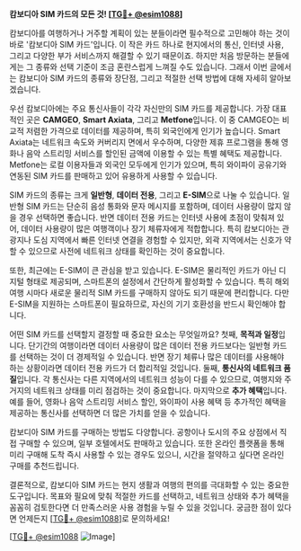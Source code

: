 **캄보디아 SIM 카드의 모든 것! [[TG💪+ @esim1088](https://t.me/s/esim1088)]**

캄보디아를 여행하거나 거주할 계획이 있는 분들이라면 필수적으로 고민해야 하는 것이 바로 '캄보디아 SIM 카드'입니다. 이 작은 카드 하나로 현지에서의 통신, 인터넷 사용, 그리고 다양한 부가 서비스까지 해결할 수 있기 때문이죠. 하지만 처음 방문하는 분들에게는 그 종류와 선택 기준이 조금 혼란스럽게 느껴질 수도 있습니다. 그래서 이번 글에서는 캄보디아 SIM 카드의 종류와 장단점, 그리고 적절한 선택 방법에 대해 자세히 알아보겠습니다.

우선 캄보디아에는 주요 통신사들이 각각 자신만의 SIM 카드를 제공합니다. 가장 대표적인 곳은 **CAMGEO**, **Smart Axiata**, 그리고 **Metfone**입니다. 이 중 CAMGEO는 비교적 저렴한 가격으로 데이터를 제공하며, 특히 외국인에게 인기가 높습니다. Smart Axiata는 네트워크 속도와 커버리지 면에서 우수하며, 다양한 제휴 프로그램을 통해 영화나 음악 스트리밍 서비스를 할인된 금액에 이용할 수 있는 특별 혜택도 제공합니다. Metfone는 로컬 이용자들과 외국인 모두에게 인기가 있으며, 특히 와이파이 공유기와 연동된 SIM 카드를 판매하고 있어 유용하게 사용할 수 있습니다.

SIM 카드의 종류는 크게 **일반형**, **데이터 전용**, 그리고 **E-SIM**으로 나눌 수 있습니다. 일반형 SIM 카드는 단순히 음성 통화와 문자 메시지를 포함하며, 데이터 사용량이 많지 않을 경우 선택하면 좋습니다. 반면 데이터 전용 카드는 인터넷 사용에 초점이 맞춰져 있어, 데이터 사용량이 많은 여행객이나 장기 체류자에게 적합합니다. 특히 캄보디아는 관광지나 도심 지역에서 빠른 인터넷 연결을 경험할 수 있지만, 외곽 지역에서는 신호가 약할 수 있으므로 사전에 네트워크 상태를 확인하는 것이 중요합니다.

또한, 최근에는 E-SIM이 큰 관심을 받고 있습니다. E-SIM은 물리적인 카드가 아닌 디지털 형태로 제공되며, 스마트폰의 설정에서 간단하게 활성화할 수 있습니다. 특히 해외여행 시마다 새로운 물리적 SIM 카드를 구매하지 않아도 되기 때문에 편리합니다. 다만 E-SIM을 지원하는 스마트폰이 필요하므로, 자신의 기기 호환성을 반드시 확인해야 합니다.

어떤 SIM 카드를 선택할지 결정할 때 중요한 요소는 무엇일까요? 첫째, **목적과 일정**입니다. 단기간의 여행이라면 데이터 사용량이 많은 데이터 전용 카드보다는 일반형 카드를 선택하는 것이 더 경제적일 수 있습니다. 반면 장기 체류나 많은 데이터를 사용해야 하는 상황이라면 데이터 전용 카드가 더 합리적일 것입니다. 둘째, **통신사의 네트워크 품질**입니다. 각 통신사는 다른 지역에서의 네트워크 성능이 다를 수 있으므로, 여행지와 주거지의 네트워크 상태를 미리 점검하는 것이 중요합니다. 마지막으로 **추가 혜택**입니다. 예를 들어, 영화나 음악 스트리밍 서비스 할인, 와이파이 사용 혜택 등 추가적인 혜택을 제공하는 통신사를 선택하면 더 많은 가치를 얻을 수 있습니다.

캄보디아 SIM 카드를 구매하는 방법도 다양합니다. 공항이나 도시의 주요 상점에서 직접 구매할 수 있으며, 일부 호텔에서도 판매하고 있습니다. 또한 온라인 플랫폼을 통해 미리 구매해 도착 즉시 사용할 수 있는 경우도 있으니, 시간을 절약하고 싶다면 온라인 구매를 추천드립니다.

결론적으로, 캄보디아 SIM 카드는 현지 생활과 여행의 편의를 극대화할 수 있는 중요한 도구입니다. 목표와 필요에 맞춰 적절한 카드를 선택하고, 네트워크 상태와 추가 혜택을 꼼꼼히 검토한다면 더 만족스러운 사용 경험을 누릴 수 있을 것입니다. 궁금한 점이 있다면 언제든지 [[TG💪+ @esim1088](https://t.me/s/esim1088)]로 문의하세요!

[[TG💪+ @esim1088](https://t.me/s/esim1088) ![Image](https://i.postimg.cc/Y0z9fWf4/image.png)]
